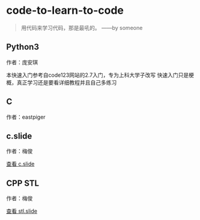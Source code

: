 # code-to-learn-to-code

> 用代码来学习代码，那是最吼的。
> ——by someone

## Python3

作者：庞安琪

本快速入门参考自code123网站的2.7入门，专为上科大学子改写
快速入门只是梗概，真正学习还是要看详细教程并且自己多练习

## C

作者：eastpiger

## c.slide

作者：梅俊

[查看 c.slide](http://go-talks.appspot.com/github.com/ShanghaitechGeekPie/code-to-learn-to-code/c.slide)

## CPP STL

作者：梅俊

[查看 stl.slide](http://go-talks.appspot.com/github.com/ShanghaitechGeekPie/code-to-learn-to-code/stl.slide)
